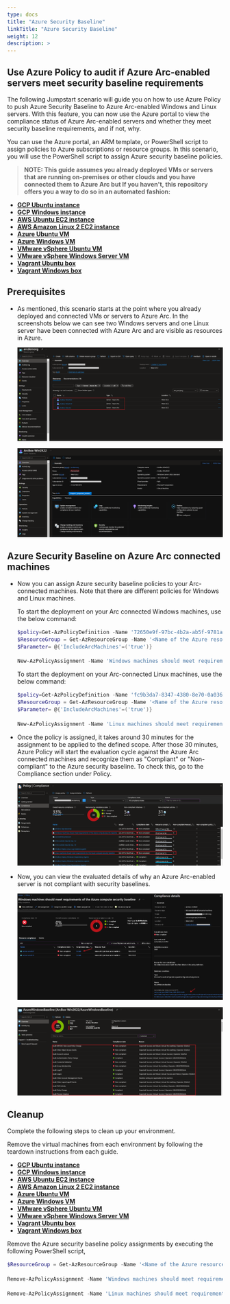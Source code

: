```yaml
---
type: docs
title: "Azure Security Baseline"
linkTitle: "Azure Security Baseline"
weight: 12
description: >
---
```


## Use Azure Policy to audit if Azure Arc-enabled servers meet security baseline requirements

The following Jumpstart scenario will guide you on how to use Azure Policy to push Azure Security Baseline to Azure Arc-enabled Windows and Linux servers. With this feature, you can now use the Azure portal to view the compliance status of Azure Arc-enabled servers and whether they meet security baseline requirements, and if not, why.

You can use the Azure portal, an ARM template, or PowerShell script to assign policies to Azure subscriptions or resource groups. In this scenario, you will use the PowerShell script to assign Azure security baseline policies.

> **NOTE: This guide assumes you already deployed VMs or servers that are running on-premises or other clouds and you have connected them to Azure Arc but If you haven't, this repository offers you a way to do so in an automated fashion:**

- **[GCP Ubuntu instance](https://azurearcjumpstart.io/azure_arc_jumpstart/azure_arc_servers/gcp/gcp_terraform_ubuntu/)**
- **[GCP Windows instance](https://azurearcjumpstart.io/azure_arc_jumpstart/azure_arc_servers/gcp/gcp_terraform_windows/)**
- **[AWS Ubuntu EC2 instance](https://azurearcjumpstart.io/azure_arc_jumpstart/azure_arc_servers/aws/aws_terraform_ubuntu/)**
- **[AWS Amazon Linux 2 EC2 instance](https://azurearcjumpstart.io/azure_arc_jumpstart/azure_arc_servers/aws/aws_terraform_al2/)**
- **[Azure Ubuntu VM](https://azurearcjumpstart.io/azure_arc_jumpstart/azure_arc_servers/azure/azure_arm_template_linux/)**
- **[Azure Windows VM](https://azurearcjumpstart.io/azure_arc_jumpstart/azure_arc_servers/azure/azure_arm_template_win/)**
- **[VMware vSphere Ubuntu VM](https://azurearcjumpstart.io/azure_arc_jumpstart/azure_arc_servers/vmware/vmware_terraform_ubuntu/)**
- **[VMware vSphere Windows Server VM](https://azurearcjumpstart.io/azure_arc_jumpstart/azure_arc_servers/vmware/vmware_terraform_winsrv/)**
- **[Vagrant Ubuntu box](https://azurearcjumpstart.io/azure_arc_jumpstart/azure_arc_servers/vagrant/local_vagrant_ubuntu/)**
- **[Vagrant Windows box](https://azurearcjumpstart.io/azure_arc_jumpstart/azure_arc_servers/vagrant/local_vagrant_windows/)**

## Prerequisites

- As mentioned, this scenario starts at the point where you already deployed and connected VMs or servers to Azure Arc. In the screenshots below we can see two Windows servers and one Linux server have been connected with Azure Arc and are visible as resources in Azure.

    ![Screenshot of Azure Arc-enabled servers in a resource group](./01.png)

    ![Screenshot of Azure Arc-enabled server connectivity status](./02.png)

## Azure Security Baseline on Azure Arc connected machines

- Now you can assign Azure security baseline policies to your Arc-connected machines. Note that there are different policies for Windows and Linux machines.

  To start the deployment on your Arc connected Windows machines, use the below command:

  ```powershell
  $policy=Get-AzPolicyDefinition -Name '72650e9f-97bc-4b2a-ab5f-9781a9fcecbc'
  $ResourceGroup = Get-AzResourceGroup -Name '<Name of the Azure resource group>'
  $Parameter= @{'IncludeArcMachines'=('true')}

  New-AzPolicyAssignment -Name 'Windows machines should meet requirements of the Azure compute security baseline' -PolicyDefinition $Policy -Scope $ResourceGroup.ResourceId -Location '<Azure Region>' -IdentityType 'SystemAssigned' -PolicyParameterObject $Parameter
  ```

  To start the deployment on your Arc-connected Linux machines, use the below command:

  ```powershell
  $policy=Get-AzPolicyDefinition -Name 'fc9b3da7-8347-4380-8e70-0a0361d8dedd'
  $ResourceGroup = Get-AzResourceGroup -Name '<Name of the Azure resource group>'
  $Parameter= @{'IncludeArcMachines'=('true')}

  New-AzPolicyAssignment -Name 'Linux machines should meet requirements for the Azure compute security baseline' -PolicyDefinition $Policy -Scope $ResourceGroup.ResourceId -Location '<Azure Region>' -IdentityType 'SystemAssigned' -PolicyParameterObject $Parameter
  ```

- Once the policy is assigned, it takes around 30 minutes for the assignment to be applied to the defined scope. After those 30 minutes, Azure Policy will start the evaluation cycle against the Azure Arc connected machines and recognize them as "Compliant" or "Non-compliant" to the Azure security baseline. To check this, go to the Compliance section under Policy.

  ![Screenshot of Azure policy compliance](./03.png)

- Now, you can view the evaluated details of why an Azure Arc-enabled server is not compliant with security baselines.

  ![Screenshot of Azure security baseline compliance](./04.png)
  
  ![Screenshot of Azure security baseline evaluated details](./05.png)

## Cleanup

Complete the following steps to clean up your environment.

Remove the virtual machines from each environment by following the teardown instructions from each guide.

- **[GCP Ubuntu instance](https://azurearcjumpstart.io/azure_arc_jumpstart/azure_arc_servers/gcp/gcp_terraform_ubuntu/)**
- **[GCP Windows instance](https://azurearcjumpstart.io/azure_arc_jumpstart/azure_arc_servers/gcp/gcp_terraform_windows/)**
- **[AWS Ubuntu EC2 instance](https://azurearcjumpstart.io/azure_arc_jumpstart/azure_arc_servers/aws/aws_terraform_ubuntu/)**
- **[AWS Amazon Linux 2 EC2 instance](https://azurearcjumpstart.io/azure_arc_jumpstart/azure_arc_servers/aws/aws_terraform_al2/)**
- **[Azure Ubuntu VM](https://azurearcjumpstart.io/azure_arc_jumpstart/azure_arc_servers/azure/azure_arm_template_linux/)**
- **[Azure Windows VM](https://azurearcjumpstart.io/azure_arc_jumpstart/azure_arc_servers/azure/azure_arm_template_win/)**
- **[VMware vSphere Ubuntu VM](https://azurearcjumpstart.io/azure_arc_jumpstart/azure_arc_servers/vmware/vmware_terraform_ubuntu/)**
- **[VMware vSphere Windows Server VM](https://azurearcjumpstart.io/azure_arc_jumpstart/azure_arc_servers/vmware/vmware_terraform_winsrv/)**
- **[Vagrant Ubuntu box](https://azurearcjumpstart.io/azure_arc_jumpstart/azure_arc_servers/vagrant/local_vagrant_ubuntu/)**
- **[Vagrant Windows box](https://azurearcjumpstart.io/azure_arc_jumpstart/azure_arc_servers/vagrant/local_vagrant_windows/)**

Remove the Azure security baseline policy assignments by executing the following PowerShell script,

```powershell
$ResourceGroup = Get-AzResourceGroup -Name '<Name of the Azure resource group>'

Remove-AzPolicyAssignment -Name 'Windows machines should meet requirements of the Azure compute security baseline' -Scope $ResourceGroup.ResourceId -Confirm

Remove-AzPolicyAssignment -Name 'Linux machines should meet requirements for the Azure compute security baseline' -Scope $ResourceGroup.ResourceId -Confirm
```
